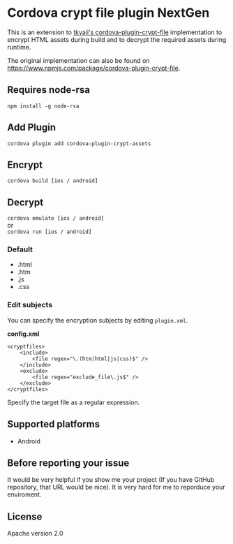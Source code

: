 # Cordova crypt file plugin NextGen
This is an extension to [tkyaji's cordova-plugin-crypt-file](https://github.com/tkyaji/cordova-plugin-crypt-file) implementation to encrypt HTML assets during build and to decrypt the required assets during runtime.

The original implementation can also be found on https://www.npmjs.com/package/cordova-plugin-crypt-file.

## Requires node-rsa
`npm install -g node-rsa`

## Add Plugin
`cordova plugin add cordova-plugin-crypt-assets`

## Encrypt
`cordova build [ios / android]`

## Decrypt
`cordova emulate [ios / android]`  
or  
`cordova run [ios / android]`  

### Default

* .html
* .htm
* .js
* .css

### Edit subjects

You can specify the encryption subjects by editing `plugin.xml`.

**config.xml**

```
<cryptfiles>
    <include>
        <file regex="\.(htm|html|js|css)$" />
    </include>
    <exclude>
        <file regex="exclude_file\.js$" />
    </exclude>
</cryptfiles>
```

Specify the target file as a regular expression.


## Supported platforms
* Android

## Before reporting your issue
It would be very helpful if you show me your project (If you have GitHub repository, that URL would be nice).
It is very hard for me to reporduce your enviroment.

## License
Apache version 2.0
